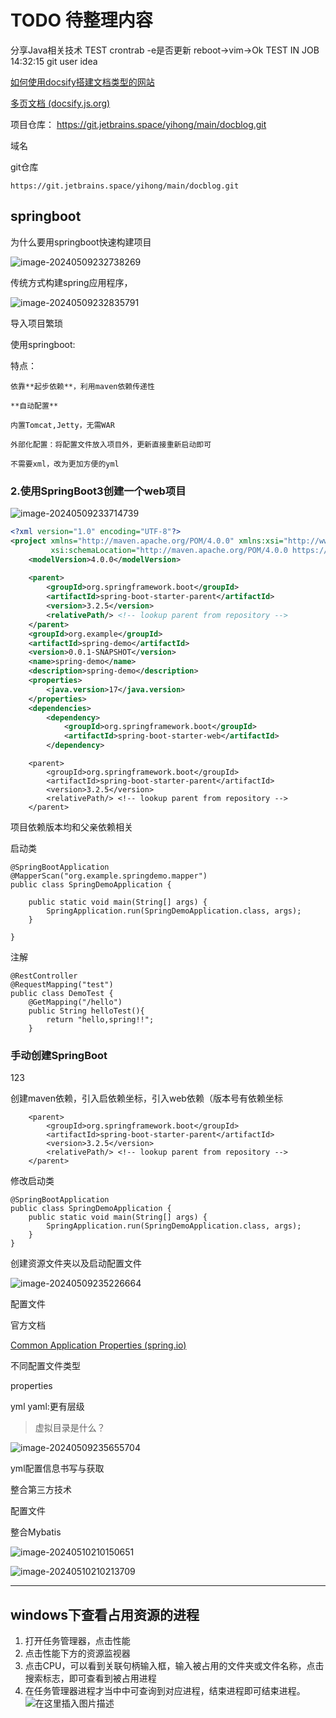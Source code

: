 # TODO 待整理内容

分享Java相关技术
TEST crontrab -e是否更新
reboot->vim->Ok
TEST IN JOB 14:32:15
git user idea


[如何使用docsify搭建文档类型的网站](https://mp.weixin.qq.com/s/TPXHaTdfTYKrcpm77gPHyA)

[多页文档 (docsify.js.org)](https://docsify.js.org/#/zh-cn/more-pages)

项目仓库：
https://git.jetbrains.space/yihong/main/docblog.git




域名

git仓库


```
https://git.jetbrains.space/yihong/main/docblog.git
```



## springboot

为什么要用springboot快速构建项目

![image-20240509232738269](https://img-for-bucket.oss-cn-shanghai.aliyuncs.com/20240509232741.png)

传统方式构建spring应用程序，

![image-20240509232835791](D:\Projects\jetbrains\docblog\README.assets\image-20240509232835791.png)

导入项目繁琐

使用springboot:

特点：

```
依靠**起步依赖**，利用maven依赖传递性

**自动配置**

内置Tomcat,Jetty，无需WAR

外部化配置：将配置文件放入项目外，更新直接重新启动即可

不需要xml，改为更加方便的yml
```



### 2.使用SpringBoot3创建一个web项目

![image-20240509233714739](D:\Projects\jetbrains\docblog\README.assets\image-20240509233714739.png)

```xml
<?xml version="1.0" encoding="UTF-8"?>
<project xmlns="http://maven.apache.org/POM/4.0.0" xmlns:xsi="http://www.w3.org/2001/XMLSchema-instance"
         xsi:schemaLocation="http://maven.apache.org/POM/4.0.0 https://maven.apache.org/xsd/maven-4.0.0.xsd">
    <modelVersion>4.0.0</modelVersion>
    
    <parent>
        <groupId>org.springframework.boot</groupId>
        <artifactId>spring-boot-starter-parent</artifactId>
        <version>3.2.5</version>
        <relativePath/> <!-- lookup parent from repository -->
    </parent>
    <groupId>org.example</groupId>
    <artifactId>spring-demo</artifactId>
    <version>0.0.1-SNAPSHOT</version>
    <name>spring-demo</name>
    <description>spring-demo</description>
    <properties>
        <java.version>17</java.version>
    </properties>
    <dependencies>
        <dependency>
            <groupId>org.springframework.boot</groupId>
            <artifactId>spring-boot-starter-web</artifactId>
        </dependency>

```

```
    <parent>
        <groupId>org.springframework.boot</groupId>
        <artifactId>spring-boot-starter-parent</artifactId>
        <version>3.2.5</version>
        <relativePath/> <!-- lookup parent from repository -->
    </parent>
```

项目依赖版本均和父亲依赖相关



启动类

```
@SpringBootApplication
@MapperScan("org.example.springdemo.mapper")
public class SpringDemoApplication {

    public static void main(String[] args) {
        SpringApplication.run(SpringDemoApplication.class, args);
    }

}
```

注解

```
@RestController
@RequestMapping("test")
public class DemoTest {
    @GetMapping("/hello")
    public String helloTest(){
        return "hello,spring!!";
    }

```



### 手动创建SpringBoot

123

创建maven依赖，引入启依赖坐标，引入web依赖（版本号有依赖坐标

```
    <parent>
        <groupId>org.springframework.boot</groupId>
        <artifactId>spring-boot-starter-parent</artifactId>
        <version>3.2.5</version>
        <relativePath/> <!-- lookup parent from repository -->
    </parent>
```

修改启动类

```
@SpringBootApplication
public class SpringDemoApplication {
    public static void main(String[] args) {
        SpringApplication.run(SpringDemoApplication.class, args);
    }
}
```

创建资源文件夹以及启动配置文件

![image-20240509235226664](D:\Projects\jetbrains\docblog\README.assets\image-20240509235226664.png)

配置文件

官方文档

[Common Application Properties (spring.io)](https://docs.spring.io/spring-boot/docs/current/reference/html/application-properties.html#appendix.application-properties)



不同配置文件类型

properties

yml yaml:更有层级



> 虚拟目录是什么？

![image-20240509235655704](D:\Projects\jetbrains\docblog\README.assets\image-20240509235655704.png)



yml配置信息书写与获取

整合第三方技术 

配置文件



整合Mybatis

![image-20240510210150651](https://img-for-bucket.oss-cn-shanghai.aliyuncs.com/20240510210152.png)

![image-20240510210213709](https://img-for-bucket.oss-cn-shanghai.aliyuncs.com/20240510210216.png)







---

## windows下查看占用资源的进程 

1. 打开任务管理器，点击性能
2. 点击性能下方的资源监视器
3. 点击CPU，可以看到关联句柄输入框，输入被占用的文件夹或文件名称，点击搜索标志，即可查看到被占用进程
4. 在任务管理器进程才当中中可查询到对应进程，结束进程即可结束进程。![在这里插入图片描述](https://img-blog.csdnimg.cn/direct/bccce1dba68246caaaa3283ca288f2dc.png)
